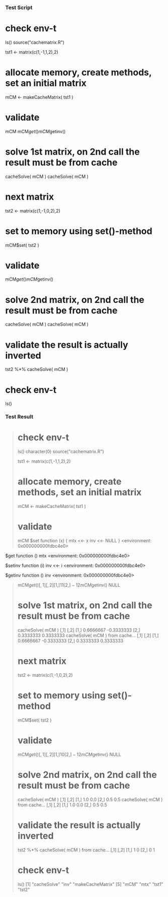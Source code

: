 ### Test Script

# check env-t
ls()
source("cachematrix.R")

tst1 <- matrix(c(1,-1,1,2),2)

# allocate memory, create methods, set an initial matrix
mCM <- makeCacheMatrix( tst1 )

# validate
mCM
mCM$get()
mCM$getinv()

# solve 1st matrix, on 2nd call the result must be from cache 
cacheSolve( mCM )
cacheSolve( mCM )

# next matrix
tst2 <- matrix(c(1,-1,0,2),2)

# set to memory using set()-method
mCM$set( tst2 )

# validate
mCM$get()
mCM$getinv()

# solve 2nd matrix, on 2nd call the result must be from cache 
cacheSolve( mCM )
cacheSolve( mCM )

# validate the result is actually inverted
tst2 %*% cacheSolve( mCM )

# check env-t
ls()

### Test Result

> # check env-t
> ls()
character(0)
> source("cachematrix.R")
> 
> tst1 <- matrix(c(1,-1,1,2),2)
> 
> # allocate memory, create methods, set an initial matrix
> mCM <- makeCacheMatrix( tst1 )
> 
> # validate
> mCM
$set
function (x) 
{
    mtx <<- x
    inv <<- NULL
}
<environment: 0x000000000fdbc4e0>

$get
function () 
mtx
<environment: 0x000000000fdbc4e0>

$setinv
function (i) 
inv <<- i
<environment: 0x000000000fdbc4e0>

$getinv
function () 
inv
<environment: 0x000000000fdbc4e0>

> mCM$get()
     [,1] [,2]
[1,]    1    1
[2,]   -1    2
> mCM$getinv()
NULL
> 
> # solve 1st matrix, on 2nd call the result must be from cache 
> cacheSolve( mCM )
          [,1]       [,2]
[1,] 0.6666667 -0.3333333
[2,] 0.3333333  0.3333333
> cacheSolve( mCM )
from cache...
          [,1]       [,2]
[1,] 0.6666667 -0.3333333
[2,] 0.3333333  0.3333333
> 
> # next matrix
> tst2 <- matrix(c(1,-1,0,2),2)
> 
> # set to memory using set()-method
> mCM$set( tst2 )
> 
> # validate
> mCM$get()
     [,1] [,2]
[1,]    1    0
[2,]   -1    2
> mCM$getinv()
NULL
> 
> # solve 2nd matrix, on 2nd call the result must be from cache 
> cacheSolve( mCM )
     [,1] [,2]
[1,]  1.0  0.0
[2,]  0.5  0.5
> cacheSolve( mCM )
from cache...
     [,1] [,2]
[1,]  1.0  0.0
[2,]  0.5  0.5
> 
> # validate the result is actually inverted
> tst2 %*% cacheSolve( mCM )
from cache...
     [,1] [,2]
[1,]    1    0
[2,]    0    1
> 
> # check env-t
> ls()
[1] "cacheSolve"      "inv"             "makeCacheMatrix"
[5] "mCM"             "mtx"             "tst1"            "tst2"           
> 
